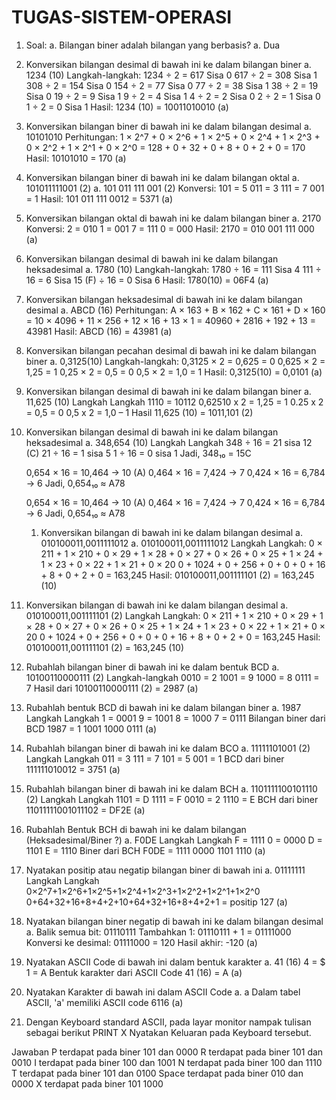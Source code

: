 # TUGAS-SISTEM-OPERASI

1.	Soal: 
    a.	Bilangan biner adalah bilangan yang berbasis?
    a.	Dua

2. Konversikan bilangan desimal di bawah ini ke dalam bilangan biner 
    a. 	1234 (10)
    Langkah-langkah: 
    1234 ÷ 2 = 617 Sisa  0 
    617 ÷ 2 = 308 Sisa  1
    308 ÷ 2 = 154 Sisa  0 
    154 ÷ 2 = 77 Sisa  0 
    77 ÷ 2 = 38 Sisa  1 
    38 ÷ 2 = 19 Sisa  0 
    19 ÷ 2 = 9 Sisa  1 
    9 ÷ 2 = 4 Sisa  1 
    4 ÷ 2 = 2 Sisa  0 
    2 ÷ 2 = 1 Sisa  0 
    1 ÷ 2 = 0 Sisa  1 
    Hasil: 1234 (10) = 10011010010 (a)

3.  Konversikan bilangan biner di bawah ini ke dalam bilangan desimal 
    a. 10101010 
    Perhitungan: 
    1 × 2^7 + 0 × 2^6 + 1 × 2^5 + 0 × 2^4 + 1 × 2^3 + 0 × 2^2 + 1 × 2^1 + 0 × 2^0 
    = 128 + 0 + 32 + 0 + 8 + 0 + 2 + 0 
    = 170 
    Hasil: 10101010 = 170 (a) 

4.	Konversikan bilangan biner di bawah ini ke dalam bilangan oktal 
    a. 101011111001 (2) 
    a.	101 011 111 001 (2) 
    Konversi: 
    101 = 5 
    011 = 3 
    111 = 7 
    001 = 1 
    Hasil: 101 011 111 0012 = 5371 (a)

5.	Konversikan bilangan oktal di bawah ini ke dalam bilangan biner 
    a.	2170 
    Konversi: 
    2 = 010 
    1 = 001 
    7 = 111 
    0 = 000 
    Hasil: 2170 = 010 001 111 000 (a)

6.	Konversikan bilangan desimal di bawah ini ke dalam bilangan heksadesimal 
    a.	1780 (10) 
    Langkah-langkah: 
    1780 ÷ 16 = 111 Sisa   4 
    111 ÷ 16 = 6 Sisa   15 
    (F) ÷ 16 = 0 Sisa   6 
    Hasil: 1780(10) = 06F4 (a)

7.	Konversikan bilangan heksadesimal di bawah ini ke dalam bilangan desimal 
    a.	ABCD (16) 
    Perhitungan: A × 163 + B × 162 + C × 161 + D × 160
    = 10 × 4096 + 11 × 256 + 12 × 16 + 13 × 1 
    = 40960 + 2816 + 192 + 13 = 43981
    Hasil: ABCD (16) = 43981 (a)

8.	Konversikan bilangan pecahan desimal di bawah ini ke dalam bilangan biner 
    a.	0,3125(10) 
    Langkah-langkah: 
    0,3125 × 2 = 0,625 = 0 
    0,625 × 2 = 1,25 = 1 
    0,25 × 2 = 0,5 = 0 
    0,5 × 2 = 1,0 = 1 
    Hasil: 0,3125(10) = 0,0101 (a)

9.	Konversikan bilangan desimal di bawah ini ke dalam bilangan biner 
    a.	11,625 (10)
    Langkah Langkah
    1110  = 10112
    0,62510  x 2 = 1,25 = 1
    0.25 x 2 = 0,5 = 0
    0,5 x 2 = 1,0 – 1
    Hasil 11,625 (10) = 1011,101 (2)

10.	Konversikan bilangan desimal di bawah ini ke dalam bilangan heksadesimal 
    a.	348,654 (10) 
    Langkah Langkah
    348 ÷ 16 = 21 sisa 12 (C)
    21 ÷ 16 = 1 sisa 5
    1 ÷ 16 = 0 sisa 1
    Jadi, 348₁₀ = 15C
    
    0,654 × 16 = 10,464 → 10 (A)
    0,464 × 16 = 7,424 → 7
    0,424 × 16 = 6,784 → 6
    Jadi, 0,654₁₀ ≈ A78

    0,654 × 16 = 10,464 → 10 (A)
    0,464 × 16 = 7,424 → 7
    0,424 × 16 = 6,784 → 6
    Jadi, 0,654₁₀ ≈ A78
    1.	Konversikan bilangan di bawah ini ke dalam bilangan desimal 
    a. 010100011,0011111012
    a.	010100011,0011111012 
    Langkah Langkah: 
    0 × 211 + 1 × 210 + 0 × 29 + 1 × 28 + 0 × 27 + 0 × 26 + 0 × 25 + 1 × 24 + 1 × 23 + 0 × 22 + 1 × 21 + 0 × 20 
    0 + 1024 + 0 + 256 + 0 + 0 + 0 + 16 + 8 + 0 + 2 + 0 = 163,245 
    Hasil: 010100011,001111101 (2) = 163,245 (10)

11.	Konversikan bilangan di bawah ini ke dalam bilangan desimal 
    a. 010100011,001111101 (2)
    Langkah Langkah: 
    0 × 211 + 1 × 210 + 0 × 29 + 1 × 28 + 0 × 27 + 0 × 26 + 0 × 25 + 1 × 24 + 1 × 23 + 0 × 22 + 1 × 21 + 0 × 20 
    0 + 1024 + 0 + 256 + 0 + 0 + 0 + 16 + 8 + 0 + 2 + 0 = 163,245 
    Hasil: 010100011,001111101 (2) = 163,245 (10)

12.	Rubahlah bilangan biner di bawah ini ke dalam bentuk BCD 
    a.	10100110000111  (2) 
    Langkah-langkah
    0010 = 2
    1001 = 9
    1000 = 8
    0111 = 7
    Hasil dari 10100110000111 (2) = 2987 (a)

13.	Rubahlah bentuk BCD di bawah ini ke dalam bilangan biner 
    a.	1987
    Langkah Langkah
    1 = 0001
    9 = 1001
    8 = 1000
    7 = 0111
    Bilangan biner dari BCD 1987 =  1 1001 1000 0111 (a)

14.	Rubahlah bilangan biner di bawah ini ke dalam BCO 
    a.	11111101001 (2)
    Langkah Langkah
    011 = 3
    111 = 7
    101	= 5
    001	= 1
    BCD dari biner 111111010012 = 3751 (a)

15.	Rubahlah bilangan biner di bawah ini ke dalam BCH 
    a.	1101111100101110 (2)
    Langkah Langkah
    1101 = D
    1111 = F
    0010 = 2
    1110 = E
    BCH dari biner 11011111001011102 = DF2E (a)

16.	Rubahlah Bentuk BCH di bawah ini ke dalam bilangan (Heksadesimal/Biner ?)
    a.	F0DE
    Langkah Langkah
    F = 1111
    0 = 0000
    D = 1101
    E = 1110
    Biner dari BCH F0DE = 1111 0000 1101 1110 (a)

17.	Nyatakan positip atau negatip bilangan biner di bawah ini 
    a.	01111111
    Langkah Langkah
    0×2^7+1×2^6+1×2^5+1×2^4+1×2^3+1×2^2+1×2^1+1×2^0
    0+64+32+16+8+4+2+10+64+32+16+8+4+2+1
    = positip 127 (a)

18.	Nyatakan bilangan biner negatip di bawah ini ke dalam bilangan desimal 
    a.	Balik semua bit: 01110111
    Tambahkan 1: 01110111 + 1 = 01111000
    Konversi ke desimal: 01111000 = 120
    Hasil akhir: -120 (a)

19.	Nyatakan ASCII Code di bawah ini dalam bentuk karakter 
    a.	41 (16)
    4 = $
    1 = A
    Bentuk karakter dari ASCII Code 41 (16) = A (a)

20.	Nyatakan Karakter di bawah ini dalam ASCII Code 
    a.	a
    Dalam tabel ASCII, 'a' memiliki ASCII code 6116 (a)

21.	Dengan Keyboard standard ASCII, pada layar monitor nampak tulisan sebagai berikut PRINT X Nyatakan Keluaran pada Keyboard tersebut.

Jawaban
	P terdapat pada biner 101 dan 0000
	R terdapat pada biner 101 dan 0010
	I  terdapat pada biner 100 dan 1001
	N terdapat pada biner 100 dan 1110
	T terdapat pada biner 101 dan 0100
	Space terdapat pada biner 010 dan 0000
	X terdapat pada biner  101 1000

